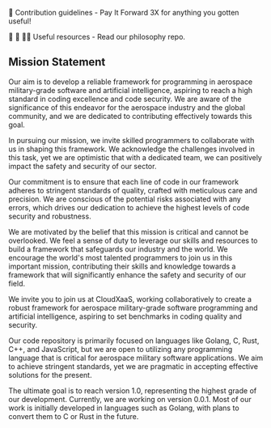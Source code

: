🌈 Contribution guidelines - Pay It Forward 3X for anything you gotten useful!

🧙 🍿 👩‍💻 Useful resources - Read our philosophy repo.


## Mission Statement

Our aim is to develop a reliable framework for programming in aerospace military-grade software and artificial intelligence, aspiring to reach a high standard in coding excellence and code security. We are aware of the significance of this endeavor for the aerospace industry and the global community, and we are dedicated to contributing effectively towards this goal.

In pursuing our mission, we invite skilled programmers to collaborate with us in shaping this framework. We acknowledge the challenges involved in this task, yet we are optimistic that with a dedicated team, we can positively impact the safety and security of our sector.

Our commitment is to ensure that each line of code in our framework adheres to stringent standards of quality, crafted with meticulous care and precision. We are conscious of the potential risks associated with any errors, which drives our dedication to achieve the highest levels of code security and robustness.

We are motivated by the belief that this mission is critical and cannot be overlooked. We feel a sense of duty to leverage our skills and resources to build a framework that safeguards our industry and the world. We encourage the world's most talented programmers to join us in this important mission, contributing their skills and knowledge towards a framework that will significantly enhance the safety and security of our field.

We invite you to join us at CloudXaaS, working collaboratively to create a robust framework for aerospace military-grade software programming and artificial intelligence, aspiring to set benchmarks in coding quality and security.

Our code repository is primarily focused on languages like Golang, C, Rust, C++, and JavaScript, but we are open to utilizing any programming language that is critical for aerospace military software applications. We aim to achieve stringent standards, yet we are pragmatic in accepting effective solutions for the present.

The ultimate goal is to reach version 1.0, representing the highest grade of our development. Currently, we are working on version 0.0.1. Most of our work is initially developed in languages such as Golang, with plans to convert them to C or Rust in the future.
